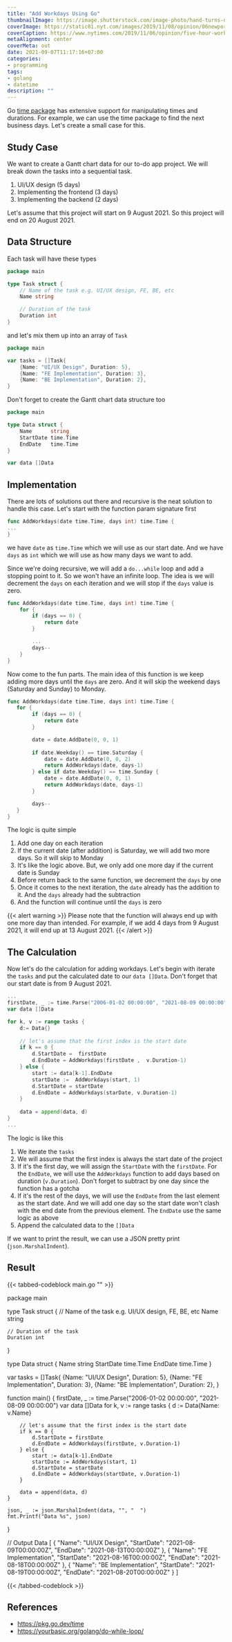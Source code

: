```yaml
---
title: "Add Workdays Using Go"
thumbnailImage: https://image.shutterstock.com/image-photo/hand-turns-dice-changes-word-260nw-1457643776.jpg
coverImage: https://static01.nyt.com/images/2019/11/08/opinion/06newport/06newport-mobileMasterAt3x.jpg
coverCaption: https://www.nytimes.com/2019/11/06/opinion/five-hour-workday-experiment.html
metaAlignment: center
coverMeta: out
date: 2021-09-07T11:17:16+07:00
categories:
- programming
tags:
- golang
- datetime
description: ""
---
```


Go [time package](https://pkg.go.dev/time) has extensive support for manipulating times and durations. For example, we can use the time package to find the next business days. Let's create a small case for this.
<!--more-->

## Study Case
We want to create a Gantt chart data for our to-do app project. We will break down the tasks into a sequential task.

1. UI/UX design (5 days)
2. Implementing the frontend (3 days)
3. Implementing the backend (2 days)

Let's assume that this project will start on 9 August 2021. So this project will end on 20 August 2021.

## Data Structure
Each task will have these types

```go
package main

type Task struct {
    // Name of the task e.g. UI/UX design, FE, BE, etc
    Name string

    // Duration of the task
    Duration int
}
```

and let's mix them up into an array of `Task`

```go
package main

var tasks = []Task{
    {Name: "UI/UX Design", Duration: 5},
    {Name: "FE Implementation", Duration: 3}, 
    {Name: "BE Implementation", Duration: 2}, 
}
```

Don't forget to create the Gantt chart data structure too

```go
package main

type Data struct {
    Name      string
    StartDate time.Time
    EndDate   time.Time
}

var data []Data
```

## Implementation
There are lots of solutions out there and recursive is the neat solution to handle this case. Let's start with the function param signature first

```go
func AddWorkdays(date time.Time, days int) time.Time {
...
}
```

we have `date` as `time.Time` which we will use as our start date. And we have `days` as `int` which we will use as how many days we want to add.

Since we're doing recursive, we will add a `do...while` loop and add a stopping point to it. So we won't have an infinite loop. The idea is we will decrement the `days` on each iteration and we will stop if the `days` value is zero.

```go
func AddWorkdays(date time.Time, days int) time.Time {
    for {
        if (days == 0) {
            return date
        }

        ...
        days--
    }
}
```

Now come to the fun parts. The main idea of this function is we keep adding more days until the `days` are zero. And it will skip the weekend days (Saturday and Sunday) to Monday.
 

```go
func AddWorkdays(date time.Time, days int) time.Time {
   for {
        if (days == 0) {
            return date
        }

        date = date.AddDate(0, 0, 1)
       
        if date.Weekday() == time.Saturday {
            date = date.AddDate(0, 0, 2)
            return AddWorkdays(date, days-1)
        } else if date.Weekday() == time.Sunday {
            date = date.AddDate(0, 0, 1)
            return AddWorkdays(date, days-1)
        }

        days--
   }
}
```

The logic is quite simple
1. Add one day on each iteration
2. If the current date (after addition) is Saturday, we will add two more days. So it will skip to Monday
3. It's like the logic above. But, we only add one more day if the current date is Sunday
4. Before return back to the same function, we decrement the `days` by one
5. Once it comes to the next iteration, the `date` already has the addition to it. And the `days` already had the subtraction
6. And the function will continue until the `days` is zero

{{< alert warning >}}
Please note that the function will always end up with one more day than intended. For example, if we add 4 days from 9 August 2021, it will end up at 13 August 2021. 
{{< /alert >}}

## The Calculation

Now let's do the calculation for adding workdays. Let's begin with iterate the `tasks`  and put the calculated date to our `data []Data`. Don't forget that our start date is from 9 August 2021.

```go
...
firstDate, _ := time.Parse("2006-01-02 00:00:00", "2021-08-09 00:00:00")
var data []Data

for k, v := range tasks {
    d:= Data{}
 
    // let's assume that the first index is the start date
    if k == 0 {
        d.StartDate =  firstDate 
        d.EndDate = AddWorkdays(firstDate ,  v.Duration-1)
    } else {
        start := data[k-1].EndDate
        startDate :=  AddWorkdays(start, 1) 
        d.StartDate = startDate
        d.EndDate = AddWorkdays(starDate, v.Duration-1)
    }
 
    data = append(data, d) 
}
...
```

The logic is like this
1. We iterate the `tasks`
2. We will assume that the first index is always the start date of the project
3. If it's the first day, we will assign the `StartDate` with the `firstDate`. For the `EndDate`, we will use the `AddWorkdays` function to add days based on duration (`v.Duration`). Don't forget to subtract by one day since the function has a gotcha
4. If it's the rest of the days, we will use the `EndDate` from the last element as the start date. And we will add one day so the start date won't clash with the end date from the previous element. The `EndDate` use the same logic as above
5. Append the calculated data to the `[]Data`

If we want to print the result, we can use a JSON pretty print (`json.MarshalIndent`).

## Result

{{< tabbed-codeblock main.go "" >}}
<!-- tab go -->
package main

type Task struct {
    // Name of the task e.g. UI/UX design, FE, BE, etc
    Name string

    // Duration of the task
    Duration int
}

type Data struct {
    Name      string
    StartDate time.Time
    EndDate   time.Time
}

var tasks = []Task{
    {Name: "UI/UX Design", Duration: 5},
    {Name: "FE Implementation", Duration: 3}, 
    {Name: "BE Implementation", Duration: 2}, 
}

function main() {
    firstDate, _ := time.Parse("2006-01-02 00:00:00", "2021-08-09 00:00:00")
    var data []Data
    for k, v := range tasks {
        d := Data{Name: v.Name}

        // let's assume that the first index is the start date
        if k == 0 {
            d.StartDate = firstDate
            d.EndDate = AddWorkdays(firstDate, v.Duration-1)
        } else {
            start := data[k-1].EndDate
            startDate := AddWorkdays(start, 1)
            d.StartDate = startDate
            d.EndDate = AddWorkdays(startDate, v.Duration-1)
        }

        data = append(data, d)
    }

    json, _ := json.MarshalIndent(data, "", "  ")
    fmt.Printf("Data %s", json)
}

<!-- endtab -->

<!-- tab json -->
// Output
Data [
  {
    "Name": "UI/UX Design",
    "StartDate": "2021-08-09T00:00:00Z",
    "EndDate": "2021-08-13T00:00:00Z"
  },
  {
    "Name": "FE Implementation",
    "StartDate": "2021-08-16T00:00:00Z",
    "EndDate": "2021-08-18T00:00:00Z"
  },
  {
    "Name": "BE Implementation",
    "StartDate": "2021-08-19T00:00:00Z",
    "EndDate": "2021-08-20T00:00:00Z"
  }
]
<!-- endtab -->
{{< /tabbed-codeblock >}}

## References
- https://pkg.go.dev/time
- https://yourbasic.org/golang/do-while-loop/